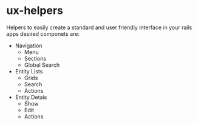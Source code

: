 # ux-helpers
Helpers to easily create a standard and user friendly interface in your rails apps
desired componets are:
- Navigation
  - Menu
  - Sections
  - Global Search
- Entity Lists
  - Grids
  - Search
  - Actions
- Entity Detais
  - Show
  - Edit
  - Actions
